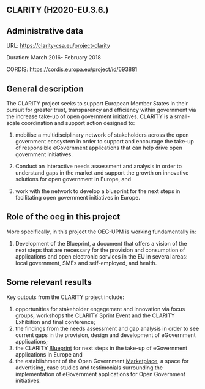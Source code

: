 ## CLARITY (H2020-EU.3.6.)


## Administrative data

URL: https://clarity-csa.eu/project-clarity

Duration: March 2016- February 2018

CORDIS: https://cordis.europa.eu/project/id/693881

## General description
The CLARITY project seeks to support European Member States in their pursuit for greater trust, transparency and efficiency within government via the increase take-up of open government initiatives. CLARITY is a small-scale coordination and support action designed to: 

1) mobilise a multidisciplinary network of stakeholders across the open government ecosystem in order to support and encourage the take-up of responsible eGovernment applications that can help drive open government initiatives. 

2) Conduct an interactive needs assessment and analysis in order to understand gaps in the market and support the growth on innovative solutions for open government in Europe, and 

3) work with the network to develop a blueprint for the next steps in facilitating open government initiatives in Europe. 



## Role of the oeg in this project
More specifically, in this project the OEG-UPM is working fundamentally in:
1. Development of the Blueprint, a document that offers a vision of the next steps that are necessary for the provision and consumption of applications and open electronic services in the EU in several areas: local government, SMEs and self-employed, and health.




## Some relevant results
Key outputs from the CLARITY project include: 
1) opportunities for stakeholder engagement and innovation via focus groups, workshops the CLARITY Sprint Event and the CLARITY Exhibition and final conference; 
2) the findings from the needs assessment and gap analysis in order to see current gaps in the provision, design and development of eGovernment applications; 
3) the CLARITY [Blueprint](https://www.zaragoza.es/sede/portal/clarity/es/) for next steps in the take-up of eGovernment applications in Europe and 
4) the establishment of the Open Government [Marketplace](https://clarity-csa.eu/portfolio-classic-3cols), a space for advertising, case studies and testimonials surrounding the implementation of eGovernment applications for Open Government initiatives.
